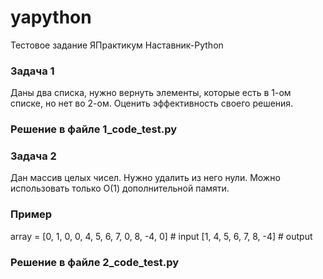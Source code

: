 # yapython
Тестовое задание ЯПрактикум Наставник-Python

### **Задача 1**
Даны два списка, нужно вернуть элементы, которые есть в 1-ом списке, но нет во 2-ом. Оценить эффективность своего решения.
### Решение в файле 1_code_test.py

### **Задача 2**

Дан массив целых чисел. Нужно удалить из него нули. Можно использовать только О(1) дополнительной памяти. 

### Пример
array = [0, 1, 0, 0, 4, 5, 6, 7, 0, 8, -4, 0] # input
[1, 4, 5, 6, 7, 8, -4] # output
### Решение в файле 2_code_test.py

